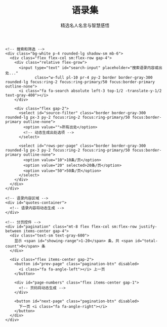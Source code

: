 <!DOCTYPE html>
<html lang="zh-CN">
<head>
  <meta charset="UTF-8">
  <meta name="viewport" content="width=device-width, initial-scale=1.0">
  <title>语录集</title>
  <script src="https://cdn.tailwindcss.com"></script>
  <link href="https://cdn.jsdelivr.net/npm/font-awesome@4.7.0/css/font-awesome.min.css" rel="stylesheet">
  <script>
    tailwind.config = {
      theme: {
        extend: {
          colors: {
            primary: '#2563eb',
          },
        },
      }
    }
  </script>
  <style type="text/tailwindcss">
    @layer utilities {
      .quote-card {
        @apply bg-white rounded-lg p-4 shadow-sm border border-gray-100 mb-4 transition-all hover:shadow-md;
      }
      .pagination-btn {
        @apply px-3 py-1 border border-gray-300 rounded hover:bg-primary hover:text-white hover:border-primary transition-colors;
      }
      .pagination-btn.active {
        @apply bg-primary text-white border-primary;
      }
    }
  </style>
</head>
<body class="bg-gray-50">
  <div class="container mx-auto px-4 py-8 max-w-5xl">
    <!-- 标题区域 -->
    <header class="mb-8 text-center">
      <h1 class="text-3xl font-bold text-gray-800 mb-2">语录集</h1>
      <p class="text-gray-600">精选名人名言与智慧感悟</p>
    </header>

    <!-- 搜索和筛选 -->
    <div class="bg-white p-4 rounded-lg shadow-sm mb-6">
      <div class="flex flex-col sm:flex-row gap-4">
        <div class="relative flex-grow">
          <input type="text" id="search-input" placeholder="搜索语录内容或出处..." 
                 class="w-full pl-10 pr-4 py-2 border border-gray-300 rounded-lg focus:ring-2 focus:ring-primary/50 focus:border-primary outline-none">
          <i class="fa fa-search absolute left-3 top-1/2 -translate-y-1/2 text-gray-400"></i>
        </div>
        
        <div class="flex gap-2">
          <select id="source-filter" class="border border-gray-300 rounded-lg px-3 py-2 focus:ring-2 focus:ring-primary/50 focus:border-primary outline-none">
            <option value="">所有出处</option>
            <!-- 动态生成出处选项 -->
          </select>
          
          <select id="rows-per-page" class="border border-gray-300 rounded-lg px-3 py-2 focus:ring-2 focus:ring-primary/50 focus:border-primary outline-none">
            <option value="10">10条/页</option>
            <option value="20" selected>20条/页</option>
            <option value="50">50条/页</option>
          </select>
        </div>
      </div>
    </div>

    <!-- 语录内容区域 -->
    <div id="quotes-container">
      <!-- 语录内容将动态生成 -->
    </div>

    <!-- 分页控件 -->
    <div id="pagination" class="mt-8 flex flex-col sm:flex-row justify-between items-center gap-4">
      <div class="text-sm text-gray-600">
        显示 <span id="showing-range">1-20</span> 条，共 <span id="total-count">0</span> 条
      </div>
      
      <div class="flex items-center gap-2">
        <button id="prev-page" class="pagination-btn" disabled>
          <i class="fa fa-angle-left"></i> 上一页
        </button>
        
        <div id="page-numbers" class="flex items-center gap-1">
          <!-- 页码将动态生成 -->
        </div>
        
        <button id="next-page" class="pagination-btn" disabled>
          下一页 <i class="fa fa-angle-right"></i>
        </button>
      </div>
    </div>
  </div>

  <script>
    // 语录数据 - 实际使用时可根据需要扩展
    const quotesData = [
      { id: 1, content: "一个人一辈子，做一件事情对社会大众有贡献，对国家民族，对整个的社会，都是一种贡献，这才算是事业。", source: "南怀瑾" },
      { id: 2, content: "我总是在高速路上抛锚。当我站在路边试图拦车帮忙时，没有人会停下来。但当我开始推自己的车，很多司机会自然而然的下车和我一起推。如果你需要帮助，请先帮助自己。", source: "Chirs Rock" },
      { id: 3, content: "一个人的意志是不能被打倒的，不管什么辛苦，我一旦决定要做的，我会克服万难，我不会逃避，不会退缩，但是我不会死拼。我告诉各位，一个有成就的人，都是经历挫折，备受考验的人，否则他不可能有大成就。", source: "曾仕强" },
      { id: 4, content: "一个人可以掩饰和伪装自己的行为动机，却无法掩饰和伪装自己的生命格调。", source: "《中国文脉》" },
      { id: 5, content: "一切文化都会沉淀为人格。", source: "荣格" },
      { id: 6, content: "纵浪大化中，不喜亦不惧。<br>应尽便须尽，无复独多虑。", source: "陶渊明" },
      { id: 7, content: "一切重要的图书都应该立即重读。", source: "叔本华" },
      { id: 8, content: "只要改变自己看世界的眼光，数学就会在你眼前出现。寻找数字是迷人的、永无止境的过程。", source: "《万物皆数》" },
      { id: 9, content: "人生就像滚雪球，重要的是找到很湿的雪和很长的坡。", source: "巴菲特" },
      { id: 10, content: "世界上只有一种真正的英雄主义，那就是看清生活的真相之后，依然热爱生活。", source: "罗曼罗兰" },
      { id: 11, content: "灵光独耀，迥脱根尘，体露真常，不拘文字，心性无染，本自圆成，但离妄缘，即如如佛。", source: "《南禅七日》" },
      { id: 12, content: "不管是顺境也好、逆境也好，不管自己处在何种境遇，都要抱着积极的心态朝前看，任何时候都要拼命工作，持续努力，这才是最重要的。", source: "稻盛和夫" },
      { id: 13, content: "奋斗可能很困难，但是我觉得最喜乐的事情莫过于经过长期的奋斗以后达到的目标，做学问和学习都少不了这种奋斗，我希望年轻人也能体会这份辛苦，收获这份喜悦。", source: "丘成桐" },
      { id: 14, content: "衣食两般皆俱足，又思娇娥美貌妻；<br>娶得美妻生下子，恨无田地少根基；<br>良田置的多广阔，出门又嫌少马骑；<br>槽头扣了骡和马，恐无官职被人欺；<br>七品县官还嫌小，又想朝中挂紫衣；<br>一品当朝为宰相，还想山河夺帝基；<br>心满意足为天子，又想长生不老期；<br>一旦求得长生药，再跟上帝论高低。<br>不足不足不知足，人生人生奈若何？<br>若要世人心满足，除非南柯一梦兮。", source: "《不足歌》朱载育" },
      { id: 15, content: "莫名其妙的生来，无可奈何的活着，不知所以然的死去。", source: "南怀瑾" },
      { id: 16, content: "无限次地重复某个随机试验，最终的平均结果必然不再是随机的，而是无限接近一个极限值。", source: "《万物皆数》" },
      { id: 17, content: "我手里只要有一本书，就不会觉得浪费时间。", source: "查理·芒格" },
      { id: 18, content: "Most of the important things in the world have been accomplished by people who have kept on trying when there seemed to be no hope at all.", source: "戴尔·卡内基" },
      { id: 19, content: "不去行动会滋生怀疑和恐惧，行动会孕育自信和勇气，如果您想克服恐惧，不要坐在家里思考，走出去让自己忙碌起来。", source: "卡内基" },
      { id: 20, content: "成功的人会从他的错误中获益，并且以不同的方式去努力奋斗。", source: "卡内基" },
      // 可以继续添加更多语录...
    ];

    // 状态管理
    const state = {
      currentPage: 1,
      rowsPerPage: 20,
      searchTerm: '',
      sourceFilter: '',
      filteredQuotes: [...quotesData]
    };

    // DOM元素
    const elements = {
      quotesContainer: document.getElementById('quotes-container'),
      searchInput: document.getElementById('search-input'),
      sourceFilter: document.getElementById('source-filter'),
      rowsPerPage: document.getElementById('rows-per-page'),
      prevPage: document.getElementById('prev-page'),
      nextPage: document.getElementById('next-page'),
      pageNumbers: document.getElementById('page-numbers'),
      showingRange: document.getElementById('showing-range'),
      totalCount: document.getElementById('total-count')
    };

    // 初始化
    function init() {
      renderQuotes();
      renderPagination();
      populateSourceFilter();
      setupEventListeners();
    }

    // 渲染语录列表
    function renderQuotes() {
      // 过滤数据
      filterQuotes();
      
      const totalPages = Math.ceil(state.filteredQuotes.length / state.rowsPerPage);
      const startIndex = (state.currentPage - 1) * state.rowsPerPage;
      const endIndex = Math.min(startIndex + state.rowsPerPage, state.filteredQuotes.length);
      const currentPageQuotes = state.filteredQuotes.slice(startIndex, endIndex);
      
      // 更新统计信息
      elements.totalCount.textContent = state.filteredQuotes.length;
      elements.showingRange.textContent = state.filteredQuotes.length > 0 
        ? `${startIndex + 1}-${endIndex}` 
        : '0-0';
      
      // 清空容器
      elements.quotesContainer.innerHTML = '';
      
      // 无数据状态
      if (currentPageQuotes.length === 0) {
        elements.quotesContainer.innerHTML = `
          <div class="text-center py-12 text-gray-500">
            <i class="fa fa-search text-3xl mb-2"></i>
            <p>没有找到匹配的语录</p>
          </div>
        `;
        return;
      }
      
      // 渲染语录卡片
      currentPageQuotes.forEach((quote, index) => {
        const quoteCard = document.createElement('div');
        quoteCard.className = 'quote-card';
        quoteCard.innerHTML = `
          <div class="flex items-start gap-4">
            <div class="text-primary font-bold mt-1">${startIndex + index + 1}.</div>
            <div class="flex-grow">
              <div class="prose max-w-none text-gray-700 mb-2" style="font-size: 1rem;">
                ${quote.content.replace(/\n/g, '<br>')}
              </div>
              <div class="text-right text-gray-500 text-sm italic">—— ${quote.source}</div>
            </div>
          </div>
        `;
        elements.quotesContainer.appendChild(quoteCard);
      });
      
      // 更新分页按钮状态
      elements.prevPage.disabled = state.currentPage === 1 || totalPages === 0;
      elements.nextPage.disabled = state.currentPage === totalPages || totalPages === 0;
    }

    // 渲染分页
    function renderPagination() {
      const totalPages = Math.ceil(state.filteredQuotes.length / state.rowsPerPage);
      elements.pageNumbers.innerHTML = '';
      
      // 最多显示5个页码
      let startPage = Math.max(1, state.currentPage - 2);
      let endPage = Math.min(totalPages, startPage + 4);
      
      // 调整页码范围
      if (endPage - startPage < 4 && totalPages > 5) {
        startPage = Math.max(1, endPage - 4);
      }
      
      // 添加上一页省略号
      if (startPage > 1) {
        addPageNumber(1);
        if (startPage > 2) {
          addEllipsis();
        }
      }
      
      // 添加页码
      for (let i = startPage; i <= endPage; i++) {
        addPageNumber(i);
      }
      
      // 添加下一页省略号
      if (endPage < totalPages) {
        if (endPage < totalPages - 1) {
          addEllipsis();
        }
        addPageNumber(totalPages);
      }
    }

    // 添加页码按钮
    function addPageNumber(page) {
      const button = document.createElement('button');
      button.className = `pagination-btn ${page === state.currentPage ? 'active' : ''}`;
      button.textContent = page;
      button.addEventListener('click', () => {
        state.currentPage = page;
        renderQuotes();
        renderPagination();
        window.scrollTo({ top: 0, behavior: 'smooth' });
      });
      elements.pageNumbers.appendChild(button);
    }

    // 添加省略号
    function addEllipsis() {
      const ellipsis = document.createElement('span');
      ellipsis.className = 'px-2 text-gray-500';
      ellipsis.textContent = '...';
      elements.pageNumbers.appendChild(ellipsis);
    }

    // 过滤语录
    function filterQuotes() {
      state.filteredQuotes = quotesData.filter(quote => {
        const matchesSearch = state.searchTerm === '' 
          ? true 
          : quote.content.toLowerCase().includes(state.searchTerm.toLowerCase()) || 
            quote.source.toLowerCase().includes(state.searchTerm.toLowerCase());
        
        const matchesSource = state.sourceFilter === '' 
          ? true 
          : quote.source === state.sourceFilter;
        
        return matchesSearch && matchesSource;
      });
    }

    // 填充出处筛选
    function populateSourceFilter() {
      const sources = [...new Set(quotesData.map(quote => quote.source))];
      sources.forEach(source => {
        const option = document.createElement('option');
        option.value = source;
        option.textContent = source;
        elements.sourceFilter.appendChild(option);
      });
    }

    // 设置事件监听
    function setupEventListeners() {
      // 搜索
      elements.searchInput.addEventListener('input', (e) => {
        state.searchTerm = e.target.value;
        state.currentPage = 1;
        renderQuotes();
        renderPagination();
      });
      
      // 出处筛选
      elements.sourceFilter.addEventListener('change', (e) => {
        state.sourceFilter = e.target.value;
        state.currentPage = 1;
        renderQuotes();
        renderPagination();
      });
      
      // 每页显示数量
      elements.rowsPerPage.addEventListener('change', (e) => {
        state.rowsPerPage = parseInt(e.target.value);
        state.currentPage = 1;
        renderQuotes();
        renderPagination();
      });
      
      // 上一页
      elements.prevPage.addEventListener('click', () => {
        if (state.currentPage > 1) {
          state.currentPage--;
          renderQuotes();
          renderPagination();
          window.scrollTo({ top: 0, behavior: 'smooth' });
        }
      });
      
      // 下一页
      elements.nextPage.addEventListener('click', () => {
        const totalPages = Math.ceil(state.filteredQuotes.length / state.rowsPerPage);
        if (state.currentPage < totalPages) {
          state.currentPage++;
          renderQuotes();
          renderPagination();
          window.scrollTo({ top: 0, behavior: 'smooth' });
        }
      });
    }

    // 初始化页面
    document.addEventListener('DOMContentLoaded', init);
  </script>
</body>
</html>
